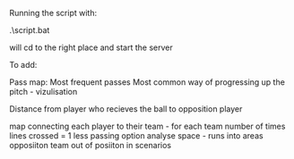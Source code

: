 Running the script with:

.\script.bat

will cd to the right place and start the server


To add:

Pass map:
    Most frequent passes
    Most common way of progressing up the pitch - vizulisation

Distance from player who recieves the ball to opposition player

map connecting each player to their team - for each team
number of times lines crossed = 1 less passing option
analyse space - runs into areas
opposiiton team out of posiiton in scenarios